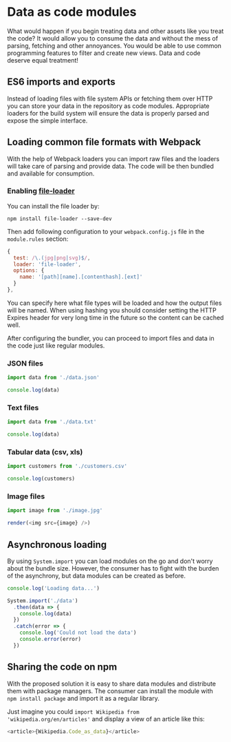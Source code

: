 # Data as code modules

What would happen if you begin treating data and other assets like you treat the code? It would allow you to consume the data and without the mess of parsing, fetching and other annoyances. You would be able to use common programming features to filter and create new views. Data and code deserve equal treatment!

## ES6 imports and exports

Instead of loading files with file system APIs or fetching them over HTTP you can store your data in the repository as code modules. Appropriate loaders for the build system will ensure the data is properly parsed and expose the simple interface.

## Loading common file formats with Webpack

With the help of Webpack loaders you can import raw files and the loaders will take care of parsing and provide data. The code will be then bundled and available for consumption.

### Enabling [file-loader](https://github.com/webpack-contrib/file-loader)

You can install the file loader by:

```
npm install file-loader --save-dev
```

Then add following configuration to your `webpack.config.js` file in the `module.rules` section:

```javascript
{
  test: /\.(jpg|png|svg)$/,
  loader: 'file-loader',
  options: {
    name: '[path][name].[contenthash].[ext]'
  }
},
```

You can specify here what file types will be loaded and how the output files will be named. When using hashing you should consider setting the HTTP Expires header for very long time in the future so the content can be cached well.

After configuring the bundler, you can proceed to import files and data in the code just like regular modules.

### JSON files

```javascript
import data from './data.json'

console.log(data)
```

### Text files

```javascript
import data from './data.txt'

console.log(data)
```

### Tabular data (csv, xls)

```javascript
import customers from './customers.csv'

console.log(customers)
```

### Image files

```javascript
import image from './image.jpg'

render(<img src={image} />)
```

## Asynchronous loading

By using `System.import` you can load modules on the go and don't worry about the bundle size. However, the consumer has to fight with the burden of the asynchrony, but data modules can be created as before.

```javascript
console.log('Loading data...')

System.import('./data')
  .then(data => {
    console.log(data)
  })
  .catch(error => {
    console.log('Could not load the data')
    console.error(error)
  })
```

## Sharing the code on npm

With the proposed solution it is easy to share data modules and distribute them with package managers. The consumer can install the module with `npm install package` and import it as a regular library.

Just imagine you could `import Wikipedia from 'wikipedia.org/en/articles'` and display a view of an article like this:

```javascript
<article>{Wikipedia.Code_as_data}</article>
```
